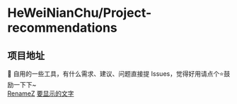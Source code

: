 HeWeiNianChu/Project-recommendations
====
项目地址
--------
🔨 自用的一些工具，有什么需求、建议、问题直接提 Issues，觉得好用请点个⭐鼓励一下下~<br>
[RenameZ]( https://github.com/webdq/rename-z )
[ 要显示的文字 ]( 链接的地址 )

